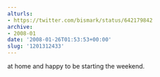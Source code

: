 ```yaml
---
alturls:
- https://twitter.com/bismark/status/642179842
archive:
- 2008-01
date: '2008-01-26T01:53:53+00:00'
slug: '1201312433'
---
```


at home and happy to be starting the weekend.

